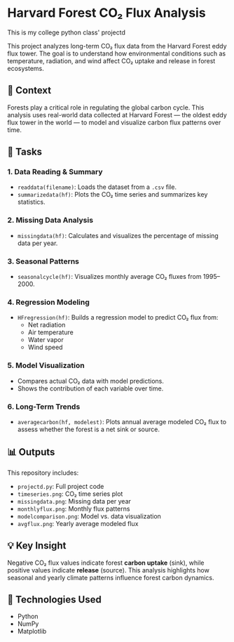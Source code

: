 # Harvard Forest CO₂ Flux Analysis

This is my college python class' projectd

This project analyzes long-term CO₂ flux data from the Harvard Forest eddy flux tower. The goal is to understand how environmental conditions such as temperature, radiation, and wind affect CO₂ uptake and release in forest ecosystems.

## 🌲 Context

Forests play a critical role in regulating the global carbon cycle. This analysis uses real-world data collected at Harvard Forest — the oldest eddy flux tower in the world — to model and visualize carbon flux patterns over time.

## 🧪 Tasks 

### 1. Data Reading & Summary
- `readdata(filename)`: Loads the dataset from a `.csv` file.
- `summarizedata(hf)`: Plots the CO₂ time series and summarizes key statistics.

### 2. Missing Data Analysis
- `missingdata(hf)`: Calculates and visualizes the percentage of missing data per year.

### 3. Seasonal Patterns
- `seasonalcycle(hf)`: Visualizes monthly average CO₂ fluxes from 1995–2000.

### 4. Regression Modeling
- `HFregression(hf)`: Builds a regression model to predict CO₂ flux from:
  - Net radiation  
  - Air temperature  
  - Water vapor  
  - Wind speed

### 5. Model Visualization
- Compares actual CO₂ data with model predictions.
- Shows the contribution of each variable over time.

### 6. Long-Term Trends
- `averagecarbon(hf, modelest)`: Plots annual average modeled CO₂ flux to assess whether the forest is a net sink or source.

## 📊 Outputs

This repository includes:
- `projectd.py`: Full project code
- `timeseries.png`: CO₂ time series plot
- `missingdata.png`: Missing data per year
- `monthlyflux.png`: Monthly flux patterns
- `modelcomparison.png`: Model vs. data visualization
- `avgflux.png`: Yearly average modeled flux

## 💡 Key Insight

Negative CO₂ flux values indicate forest **carbon uptake** (sink), while positive values indicate **release** (source). This analysis highlights how seasonal and yearly climate patterns influence forest carbon dynamics.

## 🧰 Technologies Used

- Python
- NumPy
- Matplotlib
